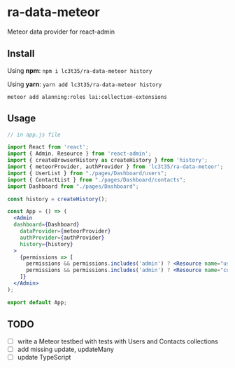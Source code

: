 # ra-data-meteor
Meteor data provider for react-admin

## Install

Using **npm**:
```npm i lc3t35/ra-data-meteor history```

Using **yarn**:
```yarn add lc3t35/ra-data-meteor history```

```meteor add alanning:roles lai:collection-extensions```

## Usage

```jsx
// in app.js file

import React from 'react';
import { Admin, Resource } from 'react-admin';
import { createBrowserHistory as createHistory } from 'history';
import { meteorProvider, authProvider } from 'lc3t35/ra-data-meteor';
import { UserList } from "./pages/Dashboard/users";
import { ContactList } from "./pages/Dashboard/contacts";
import Dashboard from "./pages/Dashboard";

const history = createHistory();

const App = () => (
  <Admin
  dashboard={Dashboard}
    dataProvider={meteorProvider}
    authProvider={authProvider}
    history={history}
  >
    {permissions => [
      permissions && permissions.includes('admin') ? <Resource name="users" list={UserList} /> : null,
      permissions && permissions.includes('admin') ? <Resource name="contacts" list={ContactList} /> : null,
    ]}
  </Admin>
);

export default App;
```

## TODO

- [ ] write a Meteor testbed with tests with Users and Contacts collections
- [ ] add missing update, updateMany
- [ ] update TypeScript